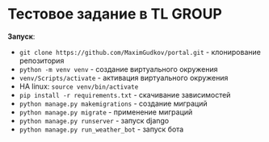 # Тестовое задание в TL GROUP

**Запуск**:

- `git clone https://github.com/MaximGudkov/portal.git` - клонирование репозитория
- `python -m venv venv` - создание виртуального окружения
- `venv/Scripts/activate` - активация виртуального окружения
-  НА linux: `source venv/bin/activate`
- `pip install -r requirements.txt` - скачивание зависимостей
- `python manage.py makemigrations` - создание миграций
- `python manage.py migrate` - применение миграций
- `python manage.py runserver` - запуск django
- `python manage.py run_weather_bot` - запуск бота
